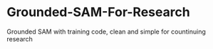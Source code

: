 # Grounded-SAM-For-Research
Grounded SAM with training code, clean and simple for countinuing research
